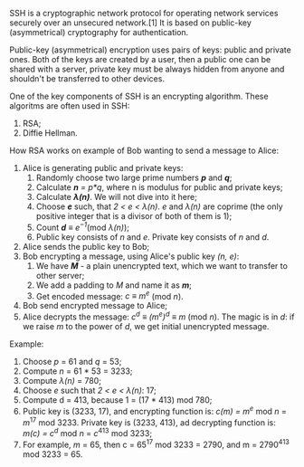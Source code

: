 SSH is a cryptographic network protocol for operating network services securely over an unsecured network.[1] It is based on public-key (asymmetrical) cryptography for authentication.

Public-key (asymmetrical) encryption uses pairs of keys: public and private ones. Both of the keys are created by a user, then a public one can be shared with a server, private key must be always hidden from anyone and shouldn't be transferred to other devices.

One of the key components of SSH is an encrypting algorithm. These algoritms are often used in SSH:
1) RSA;
2) Diffie Hellman.

How RSA works on example of Bob wanting to send a message to Alice:
1) Alice is generating public and private keys:
    1) Randomly choose two large prime numbers _**p**_ and _**q**_;
    2) Calculate _**n** = p*q_, where n is modulus for public and private keys;
    3) Calculate _**λ(n)**_. We will not dive into it here;
    4) Choose _**e**_ such, that _2 < e < λ(n)_. _e_ and _λ(n)_ are coprime (the only positive integer that is a divisor of both of them is 1);
    5) Count _**d** ≡ e<sup>−1</sup>_(mod _λ(n)_);
    6) Public key consists of _n_ and _e_. Private key consists of _n_ and _d_.
2) Alice sends the public key to Bob;
3) Bob encrypting a message, using Alice's public key _(n, e)_:
    1) We have _**M**_ - a plain unencrypted text, which we want to transfer to other server;
    2) We add a padding to _M_ and name it as _**m**_;
    3) Get encoded message: _c ≡ m<sup>e</sup>_ (mod _n_).
4) Bob send encrypted message to Alice;
5) Alice decrypts the message: _c<sup>d</sup> ≡ (m<sup>e</sup>)<sup>d</sup> ≡ m_ (mod _n_). The magic is in _d_: if we raise _m_ to the power of _d_, we get initial unencrypted message.

Example:
1) Choose _p_ = 61 and _q_ = 53;
2) Compute _n_ = 61 * 53 = 3233;
3) Compute _λ(n)_ = 780;
4) Choose _e_ such that _2 < e < λ(n)_: 17;
5) Compute d = 413, because 1 = (17 * 413) mod 780;
6) Public key is (3233, 17), and encrypting function is: _c(m) = m<sup>e</sup>_ mod _n_ = _m_<sup>17</sup> mod 3233. Private key is (3233, 413), ad decrypting function is: _m(c) = c<sup>d</sup>_ mod _n_ = _c_<sup>413</sup> mod 3233;
7) For example, _m_ = 65, then c = 65<sup>17</sup> mod 3233 = 2790, and m = 2790<sup>413</sup> mod 3233 = 65.
